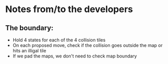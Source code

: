 # Notes from/to the developers

## The boundary:
- Hold 4 states for each of the 4 collision tiles
- On each proposed move, check if the collision goes outside the map or hits an illigal tile
- If we pad the maps, we don't need to check map boundary